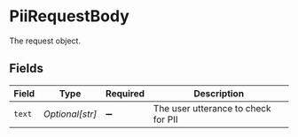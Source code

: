 # PiiRequestBody

The request object.


## Fields

| Field                               | Type                                | Required                            | Description                         |
| ----------------------------------- | ----------------------------------- | ----------------------------------- | ----------------------------------- |
| `text`                              | *Optional[str]*                     | :heavy_minus_sign:                  | The user utterance to check for PII |